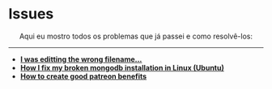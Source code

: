 # Issues

<p align="center">
Aqui eu mostro todos os problemas que já passei e como resolvê-los:
</p>

-------

- [**I was editting the wrong filename...**](https://dev.to/beatrizoliveira/issue-1-i-was-editting-the-wrong-filename-35n6)
- [**How I fix my broken mongodb installation in Linux (Ubuntu)**](https://beatrizoliveiraa.medium.com/how-i-fix-my-broken-mongodb-installation-in-linux-ubuntu-21b06f60766)
- [**How to create good patreon benefits**](https://dev.to/beatrizoliveira/how-to-create-good-patreon-benefits-36n8)
